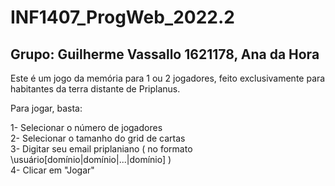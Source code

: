 # INF1407_ProgWeb_2022.2

## Grupo: Guilherme Vassallo 1621178, Ana da Hora 

Este é um jogo da memória para 1 ou 2 jogadores, feito exclusivamente para habitantes da terra distante de Priplanus.

Para jogar, basta:

1- Selecionar o número de jogadores<br>
2- Selecionar o tamanho do grid de cartas<br>
3- Digitar seu email priplaniano ( no formato \usuário[domínio|domínio|...|domínio] )<br>
4- Clicar em "Jogar"
